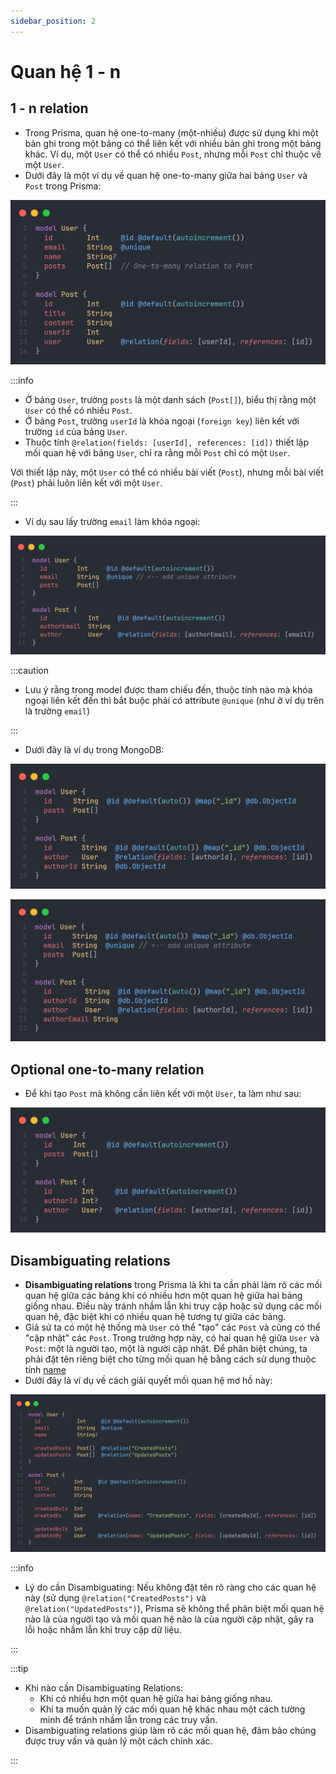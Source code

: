 ```yaml
---
sidebar_position: 2
---
```


# Quan hệ 1 - n

## 1 - n relation

- Trong Prisma, quan hệ one-to-many (một-nhiều) được sử dụng khi một bản ghi trong một bảng có thể liên kết với nhiều bản ghi trong một bảng khác. Ví dụ, một `User` có thể có nhiều `Post`, nhưng mỗi `Post` chỉ thuộc về một `User`.
- Dưới đây là một ví dụ về quan hệ one-to-many giữa hai bảng `User` và `Post` trong Prisma:

![1729522422444](image/one-to-many-relation/1729522422444.png)

:::info

- Ở bảng `User`, trường `posts` là một danh sách (`Post[]`), biểu thị rằng một `User` có thể có nhiều `Post`.
- Ở bảng `Post`, trường `userId` là khóa ngoại (`foreign key`) liên kết với trường `id` của bảng `User`.
- Thuộc tính `@relation(fields: [userId], references: [id])` thiết lập mối quan hệ với bảng `User`, chỉ ra rằng mỗi `Post` chỉ có một `User`.

Với thiết lập này, một `User` có thể có nhiều bài viết (`Post`), nhưng mỗi bài viết (`Post`) phải luôn liên kết với một `User`.

:::

- Ví dụ sau lấy trường `email` làm khóa ngoại:

![1729522463514](image/one-to-many-relation/1729522463514.png)

:::caution

- Lưu ý rằng trong model được tham chiếu đến, thuộc tính nào mà khóa ngoại liên kết đến thì bắt buộc phải có attribute `@unique` (như ở ví dụ trên là trường `email`)

:::

- Dưới đây là ví dụ trong MongoDB:

![1729522523895](image/one-to-many-relation/1729522523895.png)

![1729522556251](image/one-to-many-relation/1729522556251.png)

## Optional one-to-many relation

- Để khi tạo `Post` mà không cần liên kết với một `User`, ta làm như sau:

![1729522593221](image/one-to-many-relation/1729522593221.png)

## Disambiguating relations

- **Disambiguating relations** trong Prisma là khi ta cần phải làm rõ các mối quan hệ giữa các bảng khi có nhiều hơn một quan hệ giữa hai bảng giống nhau. Điều này tránh nhầm lẫn khi truy cập hoặc sử dụng các mối quan hệ, đặc biệt khi có nhiều quan hệ tương tự giữa các bảng.
- Giả sử ta có một hệ thống mà `User` có thể "tạo" các `Post` và cũng có thể "cập nhật" các `Post`. Trong trường hợp này, có hai quan hệ giữa `User` và `Post`: một là người tạo, một là người cập nhật. Để phân biệt chúng, ta phải đặt tên riêng biệt cho từng mối quan hệ bằng cách sử dụng thuộc tính [name](./@relation#name)
- Dưới đây là ví dụ về cách giải quyết mối quan hệ mơ hồ này:

![1729522669987](image/one-to-many-relation/1729522669987.png)

:::info

- Lý do cần Disambiguating: Nếu không đặt tên rõ ràng cho các quan hệ này (sử dụng `@relation("CreatedPosts")` và `@relation("UpdatedPosts")`), Prisma sẽ không thể phân biệt mối quan hệ nào là của người tạo và mối quan hệ nào là của người cập nhật, gây ra lỗi hoặc nhầm lẫn khi truy cập dữ liệu.

:::

:::tip

- Khi nào cần Disambiguating Relations:
  - Khi có nhiều hơn một quan hệ giữa hai bảng giống nhau.
  - Khi ta muốn quản lý các mối quan hệ khác nhau một cách tường minh để tránh nhầm lẫn trong các truy vấn.
- Disambiguating relations giúp làm rõ các mối quan hệ, đảm bảo chúng được truy vấn và quản lý một cách chính xác.

:::
